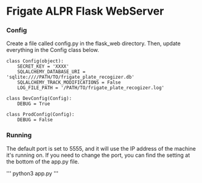 # Frigate ALPR Flask WebServer

### Config

Create a file called config.py in the flask_web directory. Then, update everything in the Config class below.

```
class Config(object):
    SECRET_KEY = 'XXXX'
    SQLALCHEMY_DATABASE_URI = 'sqlite:////PATH/TO/frigate_plate_recogizer.db'
    SQLALCHEMY_TRACK_MODIFICATIONS = False
    LOG_FILE_PATH = '/PATH/TO/frigate_plate_recogizer.log'

class DevConfig(Config):
    DEBUG = True

class ProdConfig(Config):
    DEBUG = False
```

### Running

The default port is set to 5555, and it will use the IP address of the machine it's running on. If you need to change the port, you can find the setting at the bottom of the app.py file.

'''
python3 app.py
'''
